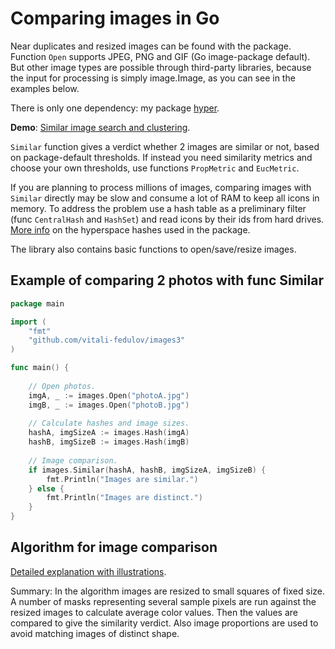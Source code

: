 # Comparing images in Go

Near duplicates and resized images can be found with the package. Function `Open` supports JPEG, PNG and GIF (Go image-package default). But other image types are possible through third-party libraries, because the input for processing is simply image.Image, as you can see in the examples below.

There is only one dependency: my package [hyper](https://github.com/vitali-fedulov/hyper).

**Demo**: [Similar image search and clustering](https://similar.pictures).

`Similar` function gives a verdict whether 2 images are similar or not, based on package-default thresholds. If instead you need similarity metrics and choose your own thresholds, use functions `PropMetric` and `EucMetric`.

If you are planning to process millions of images, comparing images with `Similar` directly may be slow and consume a lot of RAM to keep all icons in memory. To address the problem use a hash table as a preliminary filter (func `CentralHash` and `HashSet`) and read icons by their ids from hard drives. [More info](https://vitali-fedulov.github.io/algorithm-for-hashing-high-dimensional-float-vectors.html) on the hyperspace hashes used in the package.

The library also contains basic functions to open/save/resize images.


## Example of comparing 2 photos with func Similar


```go
package main

import (
	"fmt"
	"github.com/vitali-fedulov/images3"
)

func main() {
	
	// Open photos.
	imgA, _ := images.Open("photoA.jpg")
	imgB, _ := images.Open("photoB.jpg")
	
	// Calculate hashes and image sizes.
	hashA, imgSizeA := images.Hash(imgA)
	hashB, imgSizeB := images.Hash(imgB)
	
	// Image comparison.
	if images.Similar(hashA, hashB, imgSizeA, imgSizeB) {
		fmt.Println("Images are similar.")
	} else {
		fmt.Println("Images are distinct.")
	}
}
```

## Algorithm for image comparison

[Detailed explanation with illustrations](https://vitali-fedulov.github.io/algorithm-for-perceptual-image-comparison.html).

Summary: In the algorithm images are resized to small squares of fixed size.
A number of masks representing several sample pixels are run against the resized
images to calculate average color values. Then the values are compared to
give the similarity verdict. Also image proportions are used to avoid matching
images of distinct shape.
